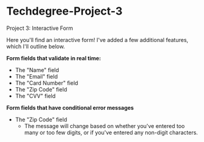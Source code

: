 # Techdegree-Project-3
 Project 3: Interactive Form

Here you'll find an interactive form! I've added a few additional features, which I'll outline below.

**Form fields that validate in real time:**
* The "Name" field
* The "Email" field
* The "Card Number" field
* The "Zip Code" field
* The "CVV" field

**Form fields that have conditional error messages**
* The "Zip Code" field
  * The message will change based on whether you've entered too many or too few digits, or if you've entered any non-digit characters.